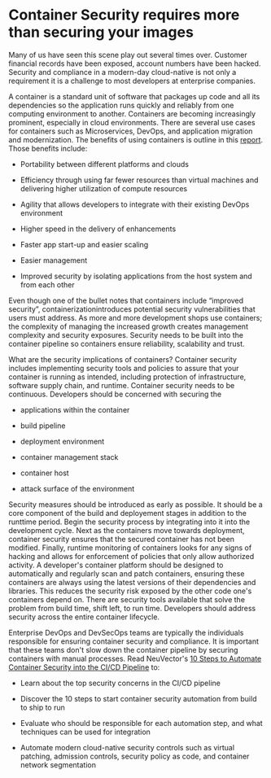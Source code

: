# Container Security requires more than securing your images



Many of us have seen this scene play out several times over.  Customer financial records have been exposed, account numbers have been hacked.  Security and compliance in a modern-day cloud-native is not only a requirement it is a challenge to most developers at enterprise companies.  

A container is a standard unit of software that packages up code and all its dependencies so the application runs quickly and reliably from one computing environment to another.  Containers are becoming increasingly prominent, especially in cloud environments.  There are several use cases for containers such as Microservices, DevOps, and application migration and modernization.  The benefits of using containers is outline in this [report](https://www.ibm.com/cloud/blog/the-benefits-of-containerization-and-what-it-means-for-you). Those benefits include:

* Portability between different platforms and clouds

* Efficiency through using far fewer resources than virtual machines and delivering higher utilization of compute resources

* Agility that allows developers to integrate with their existing DevOps environment

* Higher speed in the delivery of enhancements

* Faster app start-up and easier scaling

* Easier management

* Improved security by isolating applications from the host system and from each other


Even though one of the bullet notes that containers include “improved security”, containerizationintroduces potential security vulnerabilities that users must address.  As more and more development shops use containers; the complexity of managing the increased growth creates management complexity and security exposures. Security needs to be built into the container pipeline so containers ensure reliability, scalability and trust.

What are the security implications of containers? Container security includes implementing security tools and policies to assure that your container is running as intended, including protection of infrastructure, software supply chain, and runtime. Container security needs to be continuous. Developers should be concerned with securing the

* applications within the container

* build pipeline

* deployment environment

* container management stack

* container host

* attack surface of the environment

Security measures should be introduced as early as possible.  It should be a core component of the build and deployement stages in addition to the runttime period. Begin the security process by integrating into it into the development cycle. Next as the containers move towards deployment, container security ensures that the secured container has not been modified.  Finally, runtime monitoring of containers looks for any signs of hacking and allows for enforcement of policies that only allow authorized activity.  A developer's container platform should be designed to automatically and regularly scan and patch containers, ensuring these containers are always using the latest versions of their dependencies and libraries. This reduces the security risk exposed by the other code one's containers depend on. There are security tools available that solve the problem from build time, shift left, to run time.  Developers should address security across the entire container lifecycle. 

Enterprise DevOps and DevSecOps teams are typically the individuals responsible for ensuring container security and compliance. It is important that these teams don't slow down the container pipeline by securing containers with manual processes. Read NeuVector's [10 Steps to Automate Container Security into the CI/CD Pipeline](https://neuvector.com/learn/container-security-automation-guide/) to:

* Learn about the top security concerns in the CI/CD pipeline

* Discover the 10 steps to start container security automation from build to ship to run

* Evaluate who should be responsible for each automation step, and what techniques can be used for integration

* Automate modern cloud-native security controls such as virtual patching, admission controls, security policy as code, and container network segmentation
